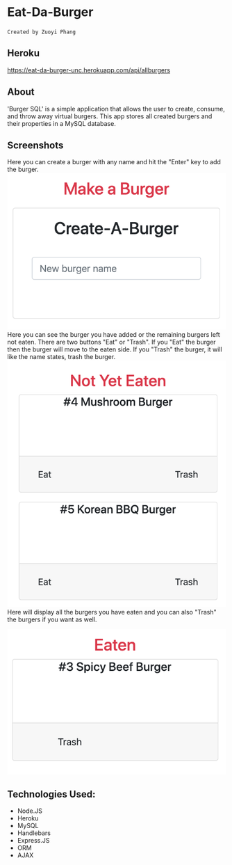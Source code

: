# Eat-Da-Burger

`Created by Zuoyi Phang`

## Heroku

https://eat-da-burger-unc.herokuapp.com/api/allburgers

## About

'Burger SQL' is a simple application that allows the user to create, consume, and throw away virtual burgers. This app stores all created burgers and their properties in a MySQL database.

## Screenshots

Here you can create a burger with any name and hit the "Enter" key to add the burger.
![](public/images/addBurger.png)
<br />
Here you can see the burger you have added or the remaining burgers left not eaten. There are two buttons "Eat" or "Trash". If you "Eat" the burger then the burger will move to the eaten side. If you "Trash" the burger, it will like the name states, trash the burger.
<br />
![](public/images/notEatenBurger.png)
<br />
Here will display all the burgers you have eaten and you can also "Trash" the burgers if you want as well.

![](public/images/ateBurger.png)

## Technologies Used:

- Node.JS
- Heroku
- MySQL
- Handlebars
- Express.JS
- ORM
- AJAX
